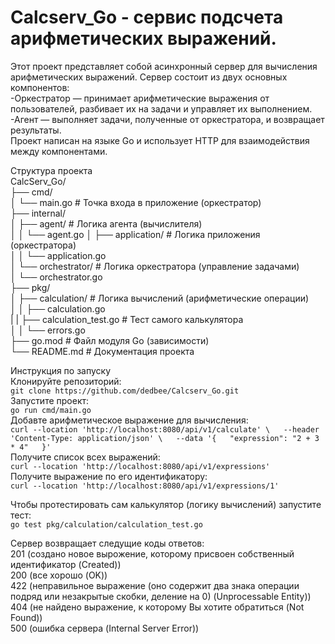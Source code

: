 # Calcserv_Go - сервис подсчета арифметических выражений.

Этот проект представляет собой асинхронный сервер для вычисления арифметических выражений. Сервер состоит из двух основных компонентов:  
  -Оркестратор — принимает арифметические выражения от пользователей, разбивает их на задачи и управляет их выполнением.  
  -Агент — выполняет задачи, полученные от оркестратора, и возвращает результаты.  
Проект написан на языке Go и использует HTTP для взаимодействия между компонентами.  

Структура проекта  
CalcServ_Go/  
├── cmd/  
│   └── main.go                # Точка входа в приложение (оркестратор)  
├── internal/  
│   ├── agent/                 # Логика агента (вычислителя)  
│   │   └── agent.go
│   ├── application/           # Логика приложения (оркестратора)  
│   │   └── application.go  
│   └── orchestrator/          # Логика оркестратора (управление задачами)  
│       └── orchestrator.go  
├── pkg/  
│   ├── calculation/           # Логика вычислений (арифметические операции)  
│   │   ├── calculation.go  
|   |   ├── calculation_test.go # Тест самого калькулятора  
│   │   └── errors.go  
├── go.mod                     # Файл модуля Go (зависимости)  
└── README.md                  # Документация проекта  

Инструкция по запуску  
Клонируйте репозиторий:  
`git clone https://github.com/dedbee/Calcserv_Go.git`  
Запустите проект:  
`go run cmd/main.go`  
Добавте арифметическое выражение для вычисления:  
`curl --location 'http://localhost:8080/api/v1/calculate' \  
--header 'Content-Type: application/json' \  
--data '{  
  "expression": "2 + 3 * 4"  
}'`  
Получите список всех выражений:  
`curl --location 'http://localhost:8080/api/v1/expressions'`  
 Получите выражение по его идентификатору:  
 `curl --location 'http://localhost:8080/api/v1/expressions/1'`  
  
Чтобы протестировать сам калькулятор (логику вычислений) запустите тест:  
`go test pkg/calculation/calculation_test.go`  

Сервер возвращает следущие коды ответов:  
201 (создано новое вырожение, которому присвоен собственный идентификатор (Created))  
200 (все хорошо (OK))  
422 (неправильное выражение (оно содержит два знака операции подряд или незакрытые скобки, деление на 0) (Unprocessable Entity))  
404 (не найдено выражение, к которому Вы хотите обратиться (Not Found))  
500 (ошибка сервера (Internal Server Error))  
